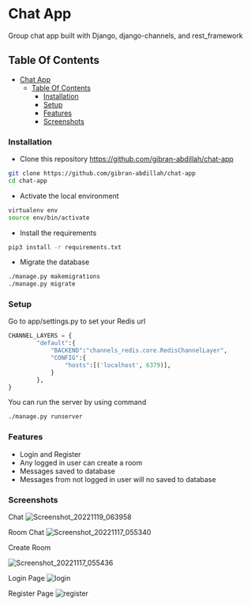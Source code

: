 # Chat App
Group chat app built with Django, django-channels, and rest_framework 

## Table Of Contents

- [Chat App](#chat-app)
  - [Table Of Contents](#table-of-contents)
    - [Installation](#installation)
    - [Setup](#setup)
    - [Features](#features)
    - [Screenshots](#screenshots)

### Installation
- Clone this repository https://github.com/gibran-abdillah/chat-app
```sh
git clone https://github.com/gibran-abdillah/chat-app
cd chat-app
```
- Activate the local environment
```sh
virtualenv env
source env/bin/activate
```
- Install the requirements
```sh
pip3 install -r requirements.txt
```
- Migrate the database
```sh
./manage.py makemigrations
./manage.py migrate
```

### Setup 
Go to app/settings.py to set your Redis url
```py
CHANNEL_LAYERS = {
        "default":{
            "BACKEND":"channels_redis.core.RedisChannelLayer",
            "CONFIG":{
                "hosts":[('localhost', 6379)],
            }
        },
}
```
You can run the server by using command
```sh
./manage.py runserver
```

### Features
- Login and Register
- Any logged in user can create a room
- Messages saved to database
- Messages from not logged in user will no saved to database

### Screenshots
Chat 
![Screenshot_20221119_063958](https://user-images.githubusercontent.com/70421698/202820949-720ab5eb-7576-48a1-afe0-62124a40fa0d.png)

Room Chat
![Screenshot_20221117_055340](https://user-images.githubusercontent.com/70421698/202428160-357fb7fe-0a11-4e56-9621-78257ff5428c.png)

Create Room

![Screenshot_20221117_055436](https://user-images.githubusercontent.com/70421698/202428150-b9d92bd2-07b9-44d7-8db1-3256103a5266.png)

Login Page
![login](https://user-images.githubusercontent.com/70421698/202155809-e9392aaf-5651-487b-85b5-da8940fee6ba.png)

Register Page
![register](https://user-images.githubusercontent.com/70421698/202155814-c908c8c7-ee36-467c-b5c8-d45803a34b0b.png)
